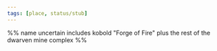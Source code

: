 ```yaml
---
tags: [place, status/stub]
---
```


%%
name uncertain
includes kobold "Forge of Fire" plus the rest of the dwarven mine complex
%%